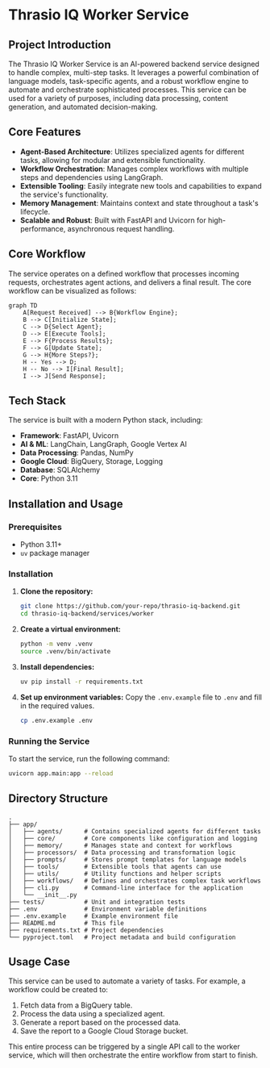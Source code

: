 # Thrasio IQ Worker Service

## Project Introduction

The Thrasio IQ Worker Service is an AI-powered backend service designed to handle complex, multi-step tasks. It leverages a powerful combination of language models, task-specific agents, and a robust workflow engine to automate and orchestrate sophisticated processes. This service can be used for a variety of purposes, including data processing, content generation, and automated decision-making.

## Core Features

- **Agent-Based Architecture**: Utilizes specialized agents for different tasks, allowing for modular and extensible functionality.
- **Workflow Orchestration**: Manages complex workflows with multiple steps and dependencies using LangGraph.
- **Extensible Tooling**: Easily integrate new tools and capabilities to expand the service's functionality.
- **Memory Management**: Maintains context and state throughout a task's lifecycle.
- **Scalable and Robust**: Built with FastAPI and Uvicorn for high-performance, asynchronous request handling.

## Core Workflow

The service operates on a defined workflow that processes incoming requests, orchestrates agent actions, and delivers a final result. The core workflow can be visualized as follows:

```mermaid
graph TD
    A[Request Received] --> B{Workflow Engine};
    B --> C[Initialize State];
    C --> D{Select Agent};
    D --> E[Execute Tools];
    E --> F{Process Results};
    F --> G[Update State];
    G --> H{More Steps?};
    H -- Yes --> D;
    H -- No --> I[Final Result];
    I --> J[Send Response];
```

## Tech Stack

The service is built with a modern Python stack, including:

- **Framework**: FastAPI, Uvicorn
- **AI & ML**: LangChain, LangGraph, Google Vertex AI
- **Data Processing**: Pandas, NumPy
- **Google Cloud**: BigQuery, Storage, Logging
- **Database**: SQLAlchemy
- **Core**: Python 3.11

## Installation and Usage

### Prerequisites

- Python 3.11+
- `uv` package manager

### Installation

1. **Clone the repository:**
   ```bash
   git clone https://github.com/your-repo/thrasio-iq-backend.git
   cd thrasio-iq-backend/services/worker
   ```

2. **Create a virtual environment:**
   ```bash
   python -m venv .venv
   source .venv/bin/activate
   ```

3. **Install dependencies:**
   ```bash
   uv pip install -r requirements.txt
   ```

4. **Set up environment variables:**
   Copy the `.env.example` file to `.env` and fill in the required values.
   ```bash
   cp .env.example .env
   ```

### Running the Service

To start the service, run the following command:

```bash
uvicorn app.main:app --reload
```

## Directory Structure

```
.
├── app/
│   ├── agents/      # Contains specialized agents for different tasks
│   ├── core/        # Core components like configuration and logging
│   ├── memory/      # Manages state and context for workflows
│   ├── processors/  # Data processing and transformation logic
│   ├── prompts/     # Stores prompt templates for language models
│   ├── tools/       # Extensible tools that agents can use
│   ├── utils/       # Utility functions and helper scripts
│   ├── workflows/   # Defines and orchestrates complex task workflows
│   ├── cli.py       # Command-line interface for the application
│   └── __init__.py
├── tests/           # Unit and integration tests
├── .env             # Environment variable definitions
├── .env.example     # Example environment file
├── README.md        # This file
├── requirements.txt # Project dependencies
└── pyproject.toml   # Project metadata and build configuration
```

## Usage Case

This service can be used to automate a variety of tasks. For example, a workflow could be created to:

1.  Fetch data from a BigQuery table.
2.  Process the data using a specialized agent.
3.  Generate a report based on the processed data.
4.  Save the report to a Google Cloud Storage bucket.

This entire process can be triggered by a single API call to the worker service, which will then orchestrate the entire workflow from start to finish.
